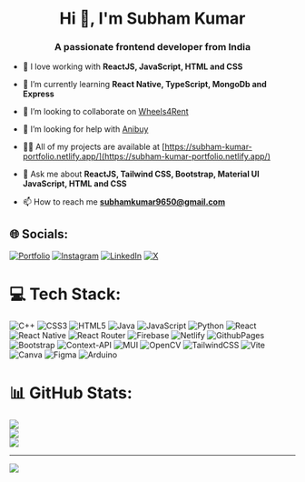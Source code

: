 <h1 align="center">Hi 👋, I'm Subham Kumar</h1>
<h3 align="center">A passionate frontend developer from India</h3>

- 🌱 I love working with **ReactJS, JavaScript, HTML and CSS**
  
- 🌱 I’m currently learning **React Native, TypeScript, MongoDb and Express**

- 👯 I’m looking to collaborate on [Wheels4Rent](https://wheels4rent.netlify.app/)

- 🤝 I’m looking for help with [Anibuy](https://anibuy-subham0kumar.netlify.app/)

- 👨‍💻 All of my projects are available at [https://subham-kumar-portfolio.netlify.app/](https://subham-kumar-portfolio.netlify.app/)

- 💬 Ask me about **ReactJS, Tailwind CSS, Bootstrap, Material UI JavaScript, HTML and CSS**

- 📫 How to reach me **subhamkumar9650@gmail.com**


## 🌐 Socials:
[![Portfolio](https://img.shields.io/badge/Portfolio-%23000000.svg?style=for-the-badge&logo=firefox&logoColor=#FF7139)](https://subham-kumar-portfolio.netlify.app/) [![Instagram](https://img.shields.io/badge/Instagram-%23E4405F.svg?logo=Instagram&logoColor=white)](https://instagram.com/subh.am.kr) [![LinkedIn](https://img.shields.io/badge/LinkedIn-%230077B5.svg?logo=linkedin&logoColor=white)](https://linkedin.com/in/subham0kumar) [![X](https://img.shields.io/badge/X-black.svg?logo=X&logoColor=white)](https://x.com/subh_am_kr) 

# 💻 Tech Stack:
![C++](https://img.shields.io/badge/c++-%2300599C.svg?style=for-the-badge&logo=c%2B%2B&logoColor=white) ![CSS3](https://img.shields.io/badge/css3-%231572B6.svg?style=for-the-badge&logo=css3&logoColor=white) ![HTML5](https://img.shields.io/badge/html5-%23E34F26.svg?style=for-the-badge&logo=html5&logoColor=white) ![Java](https://img.shields.io/badge/java-%23ED8B00.svg?style=for-the-badge&logo=openjdk&logoColor=white) ![JavaScript](https://img.shields.io/badge/javascript-%23323330.svg?style=for-the-badge&logo=javascript&logoColor=%23F7DF1E) ![Python](https://img.shields.io/badge/python-3670A0?style=for-the-badge&logo=python&logoColor=ffdd54) ![React](https://img.shields.io/badge/react-%2320232a.svg?style=for-the-badge&logo=react&logoColor=%2361DAFB) ![React Native](https://img.shields.io/badge/react_native-%2320232a.svg?style=for-the-badge&logo=react&logoColor=%2361DAFB) ![React Router](https://img.shields.io/badge/React_Router-CA4245?style=for-the-badge&logo=react-router&logoColor=white) ![Firebase](https://img.shields.io/badge/firebase-%23039BE5.svg?style=for-the-badge&logo=firebase) ![Netlify](https://img.shields.io/badge/netlify-%23000000.svg?style=for-the-badge&logo=netlify&logoColor=#00C7B7) ![GithubPages](https://img.shields.io/badge/github%20pages-121013?style=for-the-badge&logo=github&logoColor=white) ![Bootstrap](https://img.shields.io/badge/bootstrap-%238511FA.svg?style=for-the-badge&logo=bootstrap&logoColor=white) ![Context-API](https://img.shields.io/badge/Context--Api-000000?style=for-the-badge&logo=react) ![MUI](https://img.shields.io/badge/MUI-%230081CB.svg?style=for-the-badge&logo=mui&logoColor=white) ![OpenCV](https://img.shields.io/badge/opencv-%23white.svg?style=for-the-badge&logo=opencv&logoColor=white) ![TailwindCSS](https://img.shields.io/badge/tailwindcss-%2338B2AC.svg?style=for-the-badge&logo=tailwind-css&logoColor=white) ![Vite](https://img.shields.io/badge/vite-%23646CFF.svg?style=for-the-badge&logo=vite&logoColor=white) ![Canva](https://img.shields.io/badge/Canva-%2300C4CC.svg?style=for-the-badge&logo=Canva&logoColor=white) ![Figma](https://img.shields.io/badge/figma-%23F24E1E.svg?style=for-the-badge&logo=figma&logoColor=white) ![Arduino](https://img.shields.io/badge/-Arduino-00979D?style=for-the-badge&logo=Arduino&logoColor=white)
# 📊 GitHub Stats:
![](https://github-readme-stats.vercel.app/api?username=subham0kumar&theme=tokyonight&hide_border=false&include_all_commits=true&count_private=false)<br/>
![](https://github-readme-streak-stats.herokuapp.com/?user=subham0kumar&theme=tokyonight&hide_border=false)<br/>
![](https://github-readme-stats.vercel.app/api/top-langs/?username=subham0kumar&theme=tokyonight&hide_border=false&include_all_commits=true&count_private=false&layout=compact)

---
[![](https://visitcount.itsvg.in/api?id=subham0kumar&icon=2&color=8)](https://visitcount.itsvg.in)

<!-- Proudly created with GPRM ( https://gprm.itsvg.in ) -->
